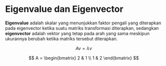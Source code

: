 # Eigenvalue dan Eigenvector

**Eigenvalue** adalah skalar yang menunjukkan faktor pengali yang diterapkan pada eigenvector ketika suatu matriks transformasi diterapkan, sedangkan **eigenvector** adalah vektor yang tetap pada arah yang sama meskipun ukurannya berubah ketika matriks tersebut diterapkan.

$$ Av = \lambda v $$

$$
A = \begin{bmatrix}
2 & 1 \\
1 & 2
\end{bmatrix}
$$